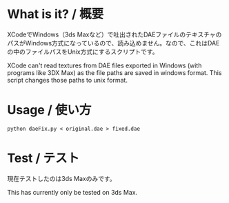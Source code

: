 # What is it? / 概要
XCodeでWindows（3ds Maxなど）で吐出されたDAEファイルのテキスチャのパスがWindows方式になっているので、読み込めません。なので、これはDAEの中のファイルパスをUnix方式にするスクリプトです。

XCode can't read textures from DAE files exported in Windows (with programs like 3DX Max) as the file paths are saved in windows format. This script changes those paths to unix format.

# Usage / 使い方

`python daeFix.py < original.dae > fixed.dae`

# Test / テスト
現在テストしたのは3ds Maxのみです。

This has currently only be tested on 3ds Max.
